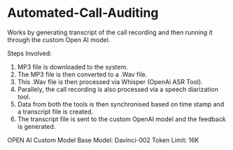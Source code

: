 # Automated-Call-Auditing
Works by generating transcript of the call recording and then running it through the custom Open AI model.

Steps Involved:
1. MP3 file is downloaded to the system.
2. The MP3 file is then converted to a .Wav file.
3. This .Wav file is then processed via Whisper (OpenAi ASR Tool).
4. Parallely, the call recording is also processed via a speech diarization tool.
5. Data from both the tools is then synchronised based on time stamp and a transcript file is created.
6. The transcript file is sent to the custom OpenAI model and the feedback is generated.

OPEN AI Custom Model
Base Model: Davinci-002
Token Limit: 16K
